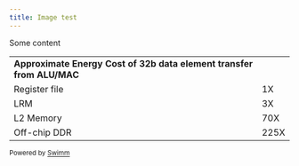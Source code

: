 ```yaml
---
title: Image test
---
```

Some content

|                                                                     |    |
|---------------------------------------------------------------------|----|
|**Approximate Energy Cost of 32b data element transfer from ALU/MAC**|    |
|Register file                                                        |1X  |
|LRM                                                                  |3X  |
|L2 Memory                                                            |70X |
|Off-chip DDR                                                         |225X|

<SwmMeta version="3.0.0" repo-id="Z2l0aHViJTNBJTNBY3NoYXJwLXNoYXVsLXRlc3QlM0ElM0Fzd2ltbWlv" repo-name="csharp-shaul-test"><sup>Powered by [Swimm](https://swimm-web-app.web.app/)</sup></SwmMeta>

